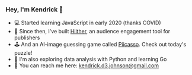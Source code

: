 ### Hey, I'm Kendrick 👋

- 💻 Started learning JavaScript in early 2020 (thanks COVID)
- 💪 Since then, I've built [Hiither](https://hiither.com/), an audience engagement tool for publishers
- 🕹️ And an AI-image guessing game called [Piicasso](https://piicasso.com/). Check out today's puzzle!
- 🧪 I'm also exploring data analysis with Python and learning Go
- 📨 You can reach me here: kendrick.d3.johnson@gmail.com
